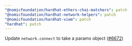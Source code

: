 ```yaml
---
"@nomicfoundation/hardhat-ethers-chai-matchers": patch
"@nomicfoundation/hardhat-network-helpers": patch
"@nomicfoundation/hardhat-viem": patch
"hardhat": patch
---
```


Update `network.connect` to take a params object ([#6672](https://github.com/NomicFoundation/hardhat/issues/6672))
